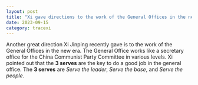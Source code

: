 ```yaml
---
layout: post
title: "Xi gave directions to the work of the General Offices in the new era"
date: 2023-09-15
category: tracexi
---
```


Another great direction Xi Jinping recently gave is to the work of the General Offices in the new era. The General Office works like a secretary office for the China Communist Party Committee in various levels. Xi pointed out that the **3 serves** are the key to do a good job in the general office. The **3 serves** are *Serve the leader*, *Serve the base*, and *Serve the people*.